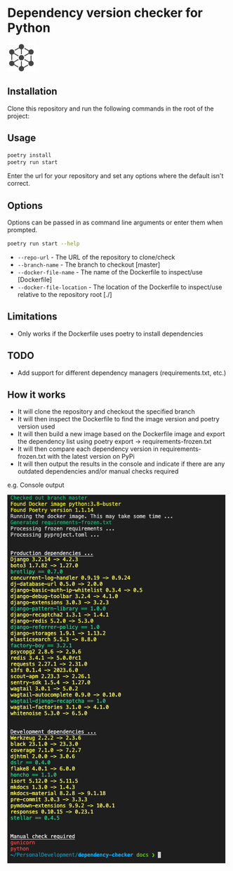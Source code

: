 # Dependency version checker for Python

![Icon](./docs/icon.png?raw=true "Icon")

## Installation

Clone this repository and run the following commands in the root of the project:

## Usage

```bash
poetry install
poetry run start
```

Enter the url for your repository and set any options where the default isn't correct.

## Options

Options can be passed in as command line arguments or enter them when prompted.

```bash
poetry run start --help
```

- `--repo-url` - The URL of the repository to clone/check
- `--branch-name` - The branch to checkout [master]
- `--docker-file-name` - The name of the Dockerfile to inspect/use [Dockerfile]
- `--docker-file-location` - The location of the Dockerfile to inspect/use relative to the repository root [./]


## Limitations

- Only works if the Dockerfile uses poetry to install dependencies

## TODO

- Add support for different dependency managers (requirements.txt, etc.)

## How it works

- It will clone the repository and checkout the specified branch
- It will then inspect the Dockerfile to find the image version and poetry version used
- It will then build a new image based on the Dockerfile image and export the dependency list using poetry export -> requirements-frozen.txt
- It will then compare each dependency version in requirements-frozen.txt with the latest version on PyPi
- It will then output the results in the console and indicate if there are any outdated dependencies and/or manual checks required

e.g. Console output

![Console ouput](./docs/console.png?raw=true "Console output")
